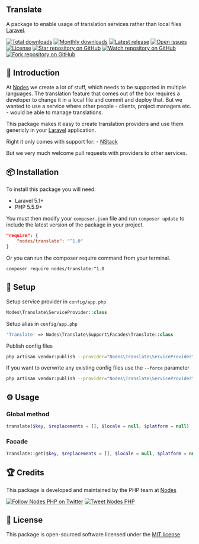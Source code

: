 ## Translate

A package to enable usage of translation services rather than local files [Laravel](http://laravel.com/docs).

[![Total downloads](https://img.shields.io/packagist/dt/nodes/translate.svg)](https://packagist.org/packages/nodes/translate)
[![Monthly downloads](https://img.shields.io/packagist/dm/nodes/translate.svg)](https://packagist.org/packages/nodes/translate)
[![Latest release](https://img.shields.io/packagist/v/nodes/translate.svg)](https://packagist.org/packages/nodes/translate)
[![Open issues](https://img.shields.io/github/issues/nodes-php/translate.svg)](https://github.com/nodes-php/translate/issues)
[![License](https://img.shields.io/packagist/l/nodes/translate.svg)](https://packagist.org/packages/nodes/translate)
[![Star repository on GitHub](https://img.shields.io/github/stars/nodes-php/translate.svg?style=social&label=Star)](https://github.com/nodes-php/translate/stargazers)
[![Watch repository on GitHub](https://img.shields.io/github/watchers/nodes-php/translate.svg?style=social&label=Watch)](https://github.com/nodes-php/translate/watchers)
[![Fork repository on GitHub](https://img.shields.io/github/forks/nodes-php/translate.svg?style=social&label=Fork)](https://github.com/nodes-php/translate/network)

## 📝 Introduction

At [Nodes](http://nodesagency.com) we create a lot of stuff, which needs to be supported in multiple languages. The translation feature that comes out of the box
requires a developer to change it in a local file and commit and deploy that. But we wanted to use a service where other people - clients, project managers etc. - would be able to manage translations.

This package makes it easy to create translation providers and use them genericly in your [Laravel](http://laravel.com/docs/5.2) application.

Right it only comes with support for:
    - [NStack](http://nstack.io)

But we very much welcome pull requests with providers to other services.

## 📦 Installation

To install this package you will need:

* Laravel 5.1+
* PHP 5.5.9+

You must then modify your `composer.json` file and run `composer update` to include the latest version of the package in your project.

```json
"require": {
    "nodes/translate": "^1.0"
}
```

Or you can run the composer require command from your terminal.

```bash
composer require nodes/translate:^1.0
```

## 🔧 Setup

Setup service provider in `config/app.php`

```php
Nodes\Translate\ServiceProvider::class
```

Setup alias in `config/app.php`

```php
'Translate' => Nodes\Translate\Support\Facades\Translate::class
```

Publish config files

```bash
php artisan vendor:publish --provider="Nodes\Translate\ServiceProvider"
```

If you want to overwrite any existing config files use the `--force` parameter

```bash
php artisan vendor:publish --provider="Nodes\Translate\ServiceProvider" --force
```
## ⚙ Usage

### Global method

```php
translate($key, $replacements = [], $locale = null, $platform = null)
```

### Facade

```php
Translate::get($key, $replacements = [], $locale = null, $platform = null)
```

## 🏆 Credits

This package is developed and maintained by the PHP team at [Nodes](http://nodesagency.com)

[![Follow Nodes PHP on Twitter](https://img.shields.io/twitter/follow/nodesphp.svg?style=social)](https://twitter.com/nodesphp) [![Tweet Nodes PHP](https://img.shields.io/twitter/url/http/nodesphp.svg?style=social)](https://twitter.com/nodesphp)

## 📄 License

This package is open-sourced software licensed under the [MIT license](http://opensource.org/licenses/MIT)
